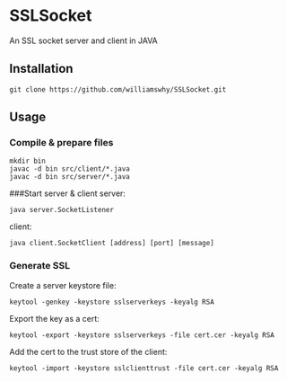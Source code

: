 # SSLSocket
An SSL socket server and client in JAVA

## Installation
```shell script
git clone https://github.com/williamswhy/SSLSocket.git
```

## Usage
### Compile & prepare files
```shell script
mkdir bin
javac -d bin src/client/*.java
javac -d bin src/server/*.java

```
###Start server & client
server:
```shell script
java server.SocketListener
```
client:
```shell script
java client.SocketClient [address] [port] [message]
```
### Generate SSL
Create a server keystore file:
```shell script
keytool -genkey -keystore sslserverkeys -keyalg RSA
```
Export the key as a cert:
```shell script
keytool -export -keystore sslserverkeys -file cert.cer -keyalg RSA
```
Add the cert to the trust store of the client:
```shell script
keytool -import -keystore sslclienttrust -file cert.cer -keyalg RSA
```